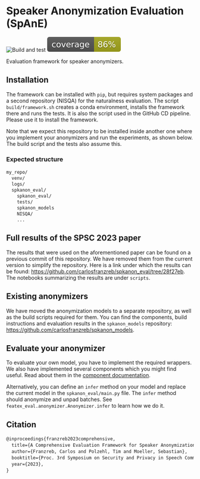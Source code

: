 # Speaker Anonymization Evaluation (SpAnE)

![Build and test](https://github.com/carlosfranzreb/spkanon_eval/actions/workflows/build.yml/badge.svg)
![coverage badge](./coverage.svg)

Evaluation framework for speaker anonymizers.

## Installation

The framework can be installed with `pip`, but requires system packages and a second repository (NISQA) for the naturalness evaluation.
The script `build/framework.sh` creates a conda environment, installs the framework there and runs the tests.
It is also the script used in the GitHub CD pipeline.
Please use it to install the framework.

Note that we expect this repository to be installed inside another one where you implement your anonymizers and run the experiments, as shown below.
The build script and the tests also assume this.

### Expected structure

```linux
my_repo/
  venv/
  logs/
  spkanon_eval/
    spkanon_eval/
    tests/
    spkanon_models
    NISQA/
    ...
```

## Full results of the SPSC 2023 paper

The results that were used on the aforementioned paper can be found on a previous commit of this repository. We have removed them from the current version to simplify the repository. Here is a link under which the results can be found: <https://github.com/carlosfranzreb/spkanon_eval/tree/28f27eb>. The notebooks summarizing the results are under `scripts`.

## Existing anonymizers

We have moved the anonymization models to a separate repository, as well as the build scripts required for them.
You can find the components, build instructions and evaluation results in the `spkanon_models` repository: <https://github.com/carlosfranzreb/spkanon_models>.

## Evaluate your anonymizer

To evaluate your own model, you have to implement the required wrappers. We also have implemented several components which you might find useful.
Read about them in the [component documentation](docs/components.md).

Alternatively, you can define an `infer` method on your model and replace the current model in the `spkanon_eval/main.py` file.
The `infer` method should anonymize and unpad batches.
See `featex_eval.anonymizer.Anonymizer.infer` to learn how we do it.

## Citation

```tex
@inproceedings{franzreb2023comprehensive,
  title={A Comprehensive Evaluation Framework for Speaker Anonymization Systems},
  author={Franzreb, Carlos and Polzehl, Tim and Moeller, Sebastian},
  booktitle={Proc. 3rd Symposium on Security and Privacy in Speech Communication},
  year={2023},
}
```
